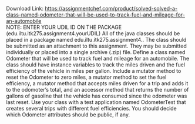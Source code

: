 Download Link: https://assignmentchef.com/product/solved-solved-a-class-named-odometer-that-will-be-used-to-track-fuel-and-mileage-for-an-automobile
<br>
NOTE: ENTER YOUR UDIL ID ON THE PACKAGE (edu.iltu.itk275.assignment4.yourUDIL) All of the java classes should be placed in a package named edu.iltu.itk275.assignment4.. The class should be submitted as an attachment to this assignment. They may be submitted individually or placed into a single archive (.zip) file. Define a class named Odometer that will be used to track fuel and mileage for an automobile. The class should have instance variables to track the miles driven and the fuel efficiency of the vehicle in miles per gallon. Include a mutator method to reset the Odometer to zero miles, a mutator method to set the fuel efficiency, a mutator method that accepts miles driven for a trip and adds it to the odomoter’s total, and an accessor method that returns the number of gallons of gasoline that the vehicle has consumed since the odometer was last reset. Use your class with a test application named OdometerTest that creates several trips with different fuel efficiencies. You should decide which Odometer attributes should be public, if any.